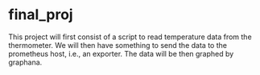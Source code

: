 # final_proj

This project will first consist of a script to read temperature data from the thermometer.
We will then have something to send the data to the prometheus host, i.e., an exporter.
The data will be then graphed by graphana.

